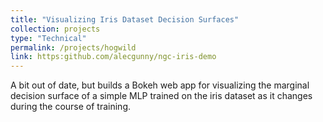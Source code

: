 ```yaml
---
title: "Visualizing Iris Dataset Decision Surfaces"
collection: projects
type: "Technical"
permalink: /projects/hogwild
link: https:github.com/alecgunny/ngc-iris-demo
---
```


A bit out of date, but builds a Bokeh web app for visualizing the marginal decision surface of a simple MLP trained on the iris dataset as it changes during the course of training.
